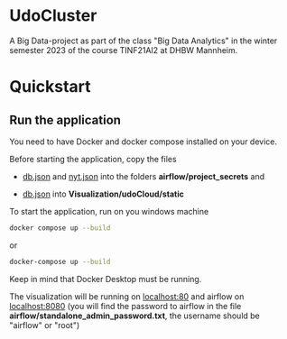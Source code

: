 # UdoCluster

A Big Data-project as part of the class "Big Data Analytics" in the winter semester 2023 of the course TINF21AI2 at DHBW Mannheim.

# Quickstart

## Run the application

You need to have Docker and docker compose installed on your device.

Before starting the application, copy the files 

- [db.json](https://drive.google.com/file/d/1HnB43OQrPZAuC4CG9U0hzCnN3fV7t2_3/view?usp=drive_link) and [nyt.json](https://drive.google.com/file/d/1oodDslsXbQEkNT_JPbDOQHqu1_OPnhV8/view?usp=drive_link) into the folders **airflow/project_secrets** and 

- [db.json](https://drive.google.com/file/d/1HnB43OQrPZAuC4CG9U0hzCnN3fV7t2_3/view?usp=drive_link) into **Visualization/udoCloud/static**

To start the application, run on you windows machine 

```sh
docker compose up --build
```

or

```sh
docker-compose up --build
```

Keep in mind that Docker Desktop must be running.

The visualization will be running on [localhost:80](http://localhost) and airflow on [localhost:8080](http://localhost:8080) (you will find the password to airflow in the file **airflow/standalone_admin_password.txt**, the username should be "airflow" or "root")
